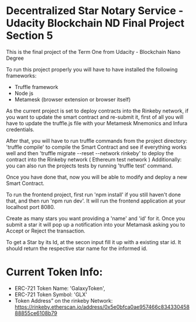 # Decentralized Star Notary Service - Udacity Blockchain ND Final Project Section 5

This is the final project of the Term One from Udacity - Blockchain Nano Degree

To run this project properly you will have to have installed the following frameworks:
- Truffle framework
- Node js
- Metamesk (browser extension or browser itself)

As the current project is set to deploy contracts into the Rinkeby network, if you want to update the smart contract and re-submit it, first of all you will have to update the truffle.js file with your Metamesk Mnemonics and Infura credentials.

After that, you will have to run truffle commands from the project directory:
'truffle compile' to compile the Smart Contract and see if everything works well and then
'truffle migrate --reset --network rinkeby' to deploy the contract into the Rinkeby network ( Ethereum test network )
Additionally: you can also run the projects tests by running 'truffle test' command.

Once you have done that, now you will be able to modify and deploy a new Smart Contract.

To run the frontend project, first run 'npm install' if you still haven't done that, and then run 'npm run dev'. It will run the frontend application at your localhost port 8080.

Create as many stars you want providing a 'name' and 'id' for it. Once you submit a star it will pop up a notification into your Metamask asking you to Accept or Reject the transaction. 

To get a Star by its Id, at the secon input fill it up with a existing star id. It should return the respective star name for the informed id.

# Current Token Info:

* ERC-721 Token Name: 'GalaxyToken',
* ERC-721 Token Symbol: 'GLX'
* Token Address” on the rinkeby Network: https://rinkeby.etherscan.io/address/0x5e0bfca0ae957466c83433045888855ce6108b79
